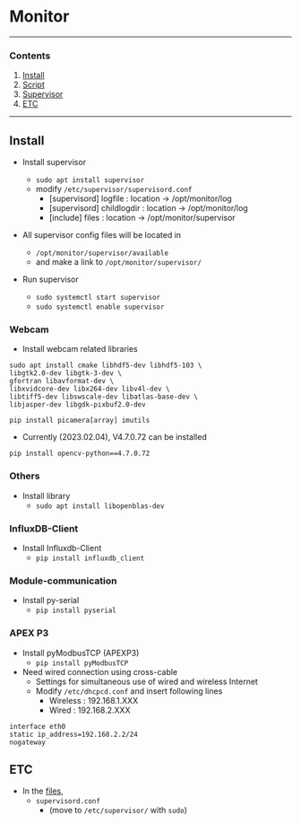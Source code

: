# Monitor
<hr/>

### Contents
1. [Install](#install)
2. [Script](#script)
3. [Supervisor](#supervisor)
4. [ETC](#etc)

<hr/>

## Install
* Install supervisor
	* `sudo apt install supervisor`
	* modify `/etc/supervisor/supervisord.conf`
		* [supervisord] logfile : location &rarr; /opt/monitor/log
		* [supervisord] childlogdir : location &rarr; /opt/monitor/log
		* [include] files : location &rarr; /opt/monitor/supervisor
* All supervisor config files will be located in 
	* `/opt/monitor/supervisor/available`
	* and make a link to `/opt/monitor/supervisor/`

* Run supervisor
	* `sudo systemctl start supervisor`
	* `sudo systemctl enable supervisor`

### Webcam
* Install webcam related libraries

```
sudo apt install cmake libhdf5-dev libhdf5-103 \
libgtk2.0-dev libgtk-3-dev \
gfortran libavformat-dev \
libxvidcore-dev libx264-dev libv4l-dev \
libtiff5-dev libswscale-dev libatlas-base-dev \
libjasper-dev libgdk-pixbuf2.0-dev
```
`pip install picamera[array] imutils`

* Currently (2023.02.04), V4.7.0.72 can be installed

`pip install opencv-python==4.7.0.72`

### Others
* Install library
	* `sudo apt install libopenblas-dev`

### InfluxDB-Client
* Install Influxdb-Client
	* `pip install influxdb_client`

### Module-communication
* Install py-serial
	* `pip install pyserial`

### APEX P3
* Install pyModbusTCP (APEXP3)
	* `pip install pyModbusTCP`
* Need wired connection using cross-cable
	* Settings for simultaneous use of wired and wireless Internet
	* Modify `/etc/dhcpcd.conf` and insert following lines
		* Wireless : 192.168.1.XXX
		* Wired    : 192.168.2.XXX

```
interface eth0
static ip_address=192.168.2.2/24
nogateway
```

## ETC
* In the [files](./files/2_supervisor),
	* `supervisord.conf`
		* (move to `/etc/supervisor/` with `sudo`)